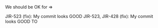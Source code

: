 We should be OK for => 

JIR-523 (fix): My commit looks GOOD
JIR-523, JIR-428 (fix): My commit looks GOOD TO